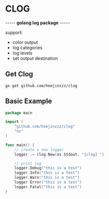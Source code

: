 # CLOG
----- **golang log package** -----

support:
* color output
* log categories
* log levels
* set output destination

## Get Clog
```shell
go get github.com/heejinzzz/clog
```

## Basic Example
```go
package main

import (
	"github.com/heejinzzz/clog"
	"os"
)

func main() {
	// create a new logger
	logger := clog.New(os.Stdout, "{clog} ")

	// print log
	logger.Debug("this is a test")
	logger.Info("this is a test")
	logger.Warn("this is a test")
	logger.Error("this is a test")
	logger.Fatal("this is a test")
}
```